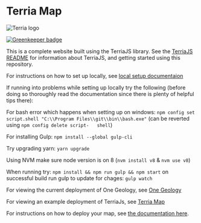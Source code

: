Terria Map
==========

![Terria logo](terria-logo.png "Terria logo")

[![Greenkeeper badge](https://badges.greenkeeper.io/TerriaJS/TerriaMap.svg)](https://greenkeeper.io/)

This is a complete website built using the TerriaJS library. See the [TerriaJS README](https://github.com/TerriaJS/TerriaJS) for information about TerriaJS, and getting started using this repository.

For instructions on how to set up locally, see [local setup documentaion](https://docs.terria.io/guide/getting-started/)

If running into problems while setting up locally try the following (before doing so thoroughly read the documentation since there is plenty of helpful tips there):

  For bash error which happens when setting up on windows: `npm config set script.shell "C:\\Program Files\\git\\bin\\bash.exe"` (can be reverted using `npm config delete script-   shell`)

  For installing Gulp: `npm install --global gulp-cli`

  Try upgrading yarn: `yarn upgrade`

  Using NVM make sure node version is on 8 (`nvm install v8` & `nvm use v8`)

  When running try: `npm install && npm run gulp && npm start` on successful build run gulp to update for chages: `gulp watch`

For viewing the current deployment of One Geology, see [One Geology](http://portal.onegeology.org/OnegeologyGlobal/)

For viewing an example deployment of TerriaJs, see [Terria Map](https://map.terria.io/)

For instructions on how to deploy your map, see [the documentation here](doc/deploying/deploying-to-aws.md).
